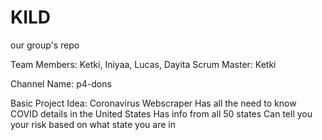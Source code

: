 # KILD
our group's repo

Team Members: Ketki, Iniyaa, Lucas, Dayita
Scrum Master: Ketki

Channel Name: p4-dons

Basic Project Idea:
Coronavirus Webscraper
  Has all the need to know COVID details in the United States
  Has info from all 50 states
  Can tell you your risk based on what state you are in
